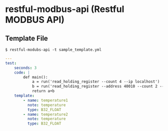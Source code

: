 # restful-modbus-api (Restful MODBUS API)

## Template File

```bahs
$ restful-modubs-api -t sample_template.yml
```

```yaml
---
test:
    seconds: 3
    code: |
        def main():
            a = run('read_holding_register --count 4 --ip localhost')
            b = run('read_holding_register --address 40010 --count 2 --ip localhost')
            return a+b
    template:
        - name: temperature1
          note: temperature
          type: B32_FLOAT
        - name: temperature2
    	  note: temperature
          type: B32_FLOAT
```
